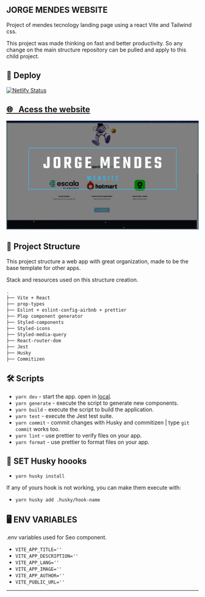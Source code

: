 ## JORGE MENDES WEBSITE

Project of mendes tecnology landing page using a react Vite and Tailwind css.

This project was made thinking on fast and better productivity. So any change on the main structure repository can be pulled and apply to this child project.

## 💫 Deploy

[![Netlify Status](https://api.netlify.com/api/v1/badges/4649d379-760f-4e2e-a11d-df09216e019b/deploy-status)](https://app.netlify.com/sites/landing-mendestech/deploys)

## <a href="https://jorgemendes.com.br/"> 🌐 &nbsp; Acess the website </a>

<p align="center">
  <a href="https://jorgemendes.com.br/">
    <img src="https://raw.githubusercontent.com/Jorge-Bill/Jorge-Bill/master/assets/jorgeMendesWeb.png" />
  </a>
</p>

## 🚀 Project Structure

This project structure a web app with great organization, made to be the base template for other apps.

Stack and resources used on this structure creation.

    .
    ├── Vite + React
    ├── prop-types
    ├── Eslint + eslint-config-airbnb + prettier
    ├── Plop component generator
    ├── Styled-components
    ├── Styled-icons
    ├── Styled-media-query
    ├── React-router-dom
    ├── Jest
    ├── Husky
    ├── Commitizen

## 🛠 Scripts

- `yarn dev` - start the app. open in [local](http://localhost:3000).
- `yarn generate` - execute the script to generate new components.
- `yarn build` - execute the script to build the application.
- `yarn test` - execute the Jest test suite.
- `yarn commit` - commit changes with Husky and commitizen | type `git commit` works too.
- `yarn lint` - use prettier to verify files on your app.
- `yarn format` - use prettier to format files on your app.


## 💾 SET Husky hoooks

- `yarn husky install`

If any of yours hook is not working, you can make them execute with:

- `yarn husky add .husky/hook-name`

## 🖥 ENV VARIABLES

.env variables used for Seo component.

- `VITE_APP_TITLE=''`
- `VITE_APP_DESCRIPTION=''`
- `VITE_APP_LANG=''`
- `VITE_APP_IMAGE=''`
- `VITE_APP_AUTHOR=''`
- `VITE_PUBLIC_URL=''`

---
